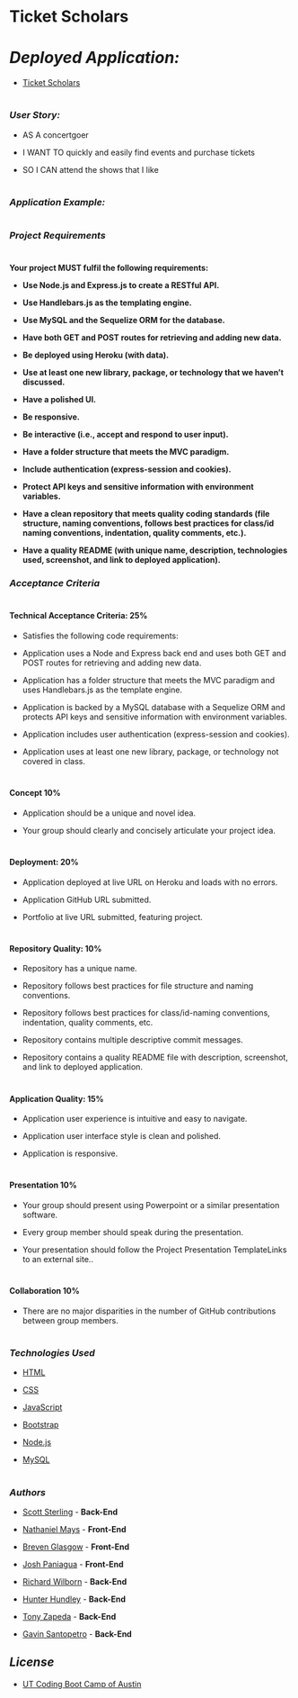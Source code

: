 # **Ticket Scholars**

# *Deployed Application:*
- [Ticket Scholars]()
#
<!-- welcoming statement/description -->
#

### *User Story:*

- AS A concertgoer

- I WANT TO quickly and easily find events and purchase tickets

- SO I CAN attend the shows that I like

#

### *Application Example:*
<!-- example goes here -->
#

### *Project Requirements*

#

**Your project MUST fulfil the following requirements:**

- **Use Node.js and Express.js to create a RESTful API.**

- **Use Handlebars.js as the templating engine.**

- **Use MySQL and the Sequelize ORM for the database.**

- **Have both GET and POST routes for retrieving and adding new data.**

- **Be deployed using Heroku (with data).**

- **Use at least one new library, package, or technology that we haven’t discussed.**

- **Have a polished UI.**

- **Be responsive.**

- **Be interactive (i.e., accept and respond to user input).**

- **Have a folder structure that meets the MVC paradigm.**

- **Include authentication (express-session and cookies).**

- **Protect API keys and sensitive information with environment variables.**

- **Have a clean repository that meets quality coding standards (file structure, naming conventions, follows best practices for class/id naming conventions, indentation, quality comments, etc.).**

- **Have a quality README (with unique name, description, technologies used, screenshot, and link to deployed application).**

### *Acceptance Criteria*

#

#### **Technical Acceptance Criteria: 25%**

- Satisfies the following code requirements:

- Application uses a Node and Express back end and uses both GET and POST routes for retrieving and adding new data.

- Application has a folder structure that meets the MVC paradigm and uses Handlebars.js as the template engine.

- Application is backed by a MySQL database with a Sequelize ORM and protects API keys and sensitive information with environment variables.

- Application includes user authentication (express-session and cookies).

- Application uses at least one new library, package, or technology not covered in class.

#

#### **Concept 10%**

- Application should be a unique and novel idea.

- Your group should clearly and concisely articulate your project idea.

#

#### **Deployment: 20%**

- Application deployed at live URL on Heroku and loads with no errors.

- Application GitHub URL submitted.

- Portfolio at live URL submitted, featuring project.

#

#### **Repository Quality: 10%**

- Repository has a unique name.

- Repository follows best practices for file structure and naming conventions.

- Repository follows best practices for class/id-naming conventions, indentation, quality comments, etc.

- Repository contains multiple descriptive commit messages.

- Repository contains a quality README file with description, screenshot, and link to deployed application.

#

#### **Application Quality: 15%**

- Application user experience is intuitive and easy to navigate.

- Application user interface style is clean and polished.

- Application is responsive.

#

#### **Presentation 10%**

- Your group should present using Powerpoint or a similar presentation software.

- Every group member should speak during the presentation.

- Your presentation should follow the Project Presentation TemplateLinks to an external site..

#

#### **Collaboration 10%**

- There are no major disparities in the number of GitHub contributions between group members.

#

### *Technologies Used*

- [HTML](https://www.w3schools.com/html/)

- [CSS](https://www.w3schools.com/css/default.asp)

- [JavaScript](https://www.javascript.com/)

- [Bootstrap](https://getbootstrap.com/)

- [Node.js](https://nodejs.org/en/)

- [MySQL](https://www.mysql.com/)

#

### *Authors*

- [Scott Sterling](https://github.com/OvernightSolo) - **Back-End**

- [Nathaniel Mays](https://github.com/NateDogg97) - **Front-End**

- [Breven Glasgow](https://github.com/Brevenn) - **Front-End**

- [Josh Paniagua](https://github.com/josuepaniagua) - **Front-End**

- [Richard Wilborn](https://github.com/richardwilborn) - **Back-End**

- [Hunter Hundley](https://github.com/hhundley) - **Back-End**

- [Tony Zapeda](https://github.com/teeoni) - **Back-End**

- [Gavin Santopetro](https://github.com/gvnsntptr) - **Back-End**

## *License*

- [UT Coding Boot Camp of Austin](https://techbootcamps.utexas.edu/coding/)